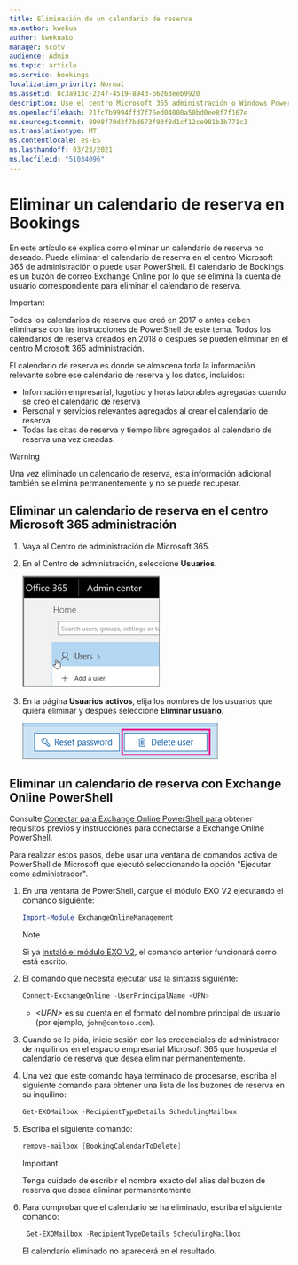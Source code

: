 ```yaml
---
title: Eliminación de un calendario de reserva
ms.author: kwekua
author: kwekuako
manager: scotv
audience: Admin
ms.topic: article
ms.service: bookings
localization_priority: Normal
ms.assetid: 8c3a913c-2247-4519-894d-b6263eeb9920
description: Use el centro Microsoft 365 administración o Windows PowerShell para eliminar calendarios de Bookings.
ms.openlocfilehash: 21fc7b9994ffd7f76ed04000a50bd0ee8f7f167e
ms.sourcegitcommit: 8998f70d3f7bd673f93f8d1cf12ce981b1b771c3
ms.translationtype: MT
ms.contentlocale: es-ES
ms.lasthandoff: 03/23/2021
ms.locfileid: "51034096"
---
```

# <a name="delete-a-booking-calendar-in-bookings"></a>Eliminar un calendario de reserva en Bookings

En este artículo se explica cómo eliminar un calendario de reserva no deseado. Puede eliminar el calendario de reserva en el centro Microsoft 365 de administración o puede usar PowerShell. El calendario de Bookings es un buzón de correo Exchange Online por lo que se elimina la cuenta de usuario correspondiente para eliminar el calendario de reserva.

> [!IMPORTANT]
> Todos los calendarios de reserva que creó en 2017 o antes deben eliminarse con las instrucciones de PowerShell de este tema. Todos los calendarios de reserva creados en 2018 o después se pueden eliminar en el centro Microsoft 365 administración.

El calendario de reserva es donde se almacena toda la información relevante sobre ese calendario de reserva y los datos, incluidos:

- Información empresarial, logotipo y horas laborables agregadas cuando se creó el calendario de reserva
- Personal y servicios relevantes agregados al crear el calendario de reserva
- Todas las citas de reserva y tiempo libre agregados al calendario de reserva una vez creadas.

> [!WARNING]
> Una vez eliminado un calendario de reserva, esta información adicional también se elimina permanentemente y no se puede recuperar.

## <a name="delete-a-booking-calendar-in-the-microsoft-365-admin-center"></a>Eliminar un calendario de reserva en el centro Microsoft 365 administración

1. Vaya al Centro de administración de Microsoft 365.

1. En el Centro de administración, seleccione **Usuarios**.

   ![Imagen de la interfaz de usuario de usuarios en Microsoft 365 centro de administración](../media/bookings-admin-center-users.png)

1. En la página **Usuarios activos**, elija los nombres de los usuarios que quiera eliminar y después seleccione **Eliminar usuario**.

   ![Imagen de Eliminar interfaz de usuario en Microsoft 365 centro de administración](../media/bookings-delete-user.png)

## <a name="delete-a-booking-calendar-using-exchange-online-powershell"></a>Eliminar un calendario de reserva con Exchange Online PowerShell

Consulte [Conectar para Exchange Online PowerShell para](/powershell/exchange/exchange-online-powershell-v2?view=exchange-ps) obtener requisitos previos y instrucciones para conectarse a Exchange Online PowerShell.

Para realizar estos pasos, debe usar una ventana de comandos activa de PowerShell de Microsoft que ejecutó seleccionando la opción "Ejecutar como administrador".

1. En una ventana de PowerShell, cargue el módulo EXO V2 ejecutando el comando siguiente:

   ```powershell
   Import-Module ExchangeOnlineManagement
   ```

   > [!NOTE]
   > Si ya [instaló el módulo EXO V2](/powershell/exchange/exchange-online-powershell-v2?view=exchange-ps#install-and-maintain-the-exo-v2-module), el comando anterior funcionará como está escrito.
   
2. El comando que necesita ejecutar usa la sintaxis siguiente:

   ```powershell
   Connect-ExchangeOnline -UserPrincipalName <UPN> 
   ```

   - _\<UPN\>_ es su cuenta en el formato del nombre principal de usuario (por ejemplo, `john@contoso.com`).

3. Cuando se le pida, inicie sesión con las credenciales de administrador de inquilinos en el espacio empresarial Microsoft 365 que hospeda el calendario de reserva que desea eliminar permanentemente.

4. Una vez que este comando haya terminado de procesarse, escriba el siguiente comando para obtener una lista de los buzones de reserva en su inquilino:

   ```powershell
   Get-EXOMailbox -RecipientTypeDetails SchedulingMailbox
   ```

5. Escriba el siguiente comando:

   ```powershell
   remove-mailbox [BookingCalendarToDelete]
   ```

   > [!IMPORTANT]
   > Tenga cuidado de escribir el nombre exacto del alias del buzón de reserva que desea eliminar permanentemente.

6. Para comprobar que el calendario se ha eliminado, escriba el siguiente comando:

   ```powershell
    Get-EXOMailbox -RecipientTypeDetails SchedulingMailbox
   ```

   El calendario eliminado no aparecerá en el resultado.
